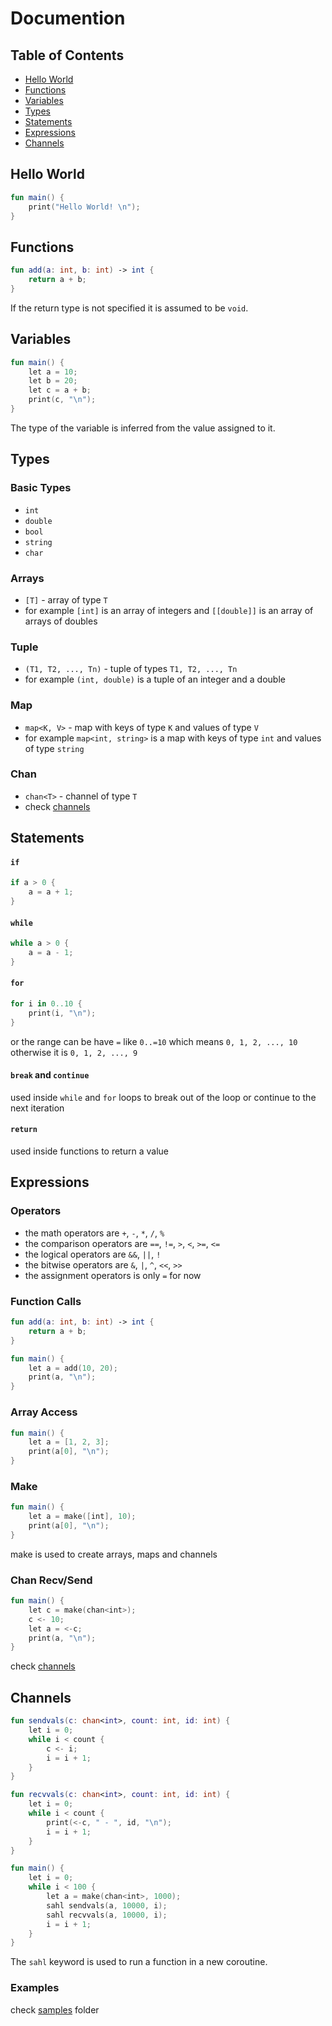 # Documention

## Table of Contents

- [Hello World](#hello-world)
- [Functions](#functions)
- [Variables](#variables)
- [Types](#types)
- [Statements](#statements)
- [Expressions](#expressions)
- [Channels](#channels)

## Hello World

```kt
fun main() {
    print("Hello World! \n");
}
```

## Functions

```kt
fun add(a: int, b: int) -> int {
    return a + b;
}
```

If the return type is not specified it is assumed to be `void`.

## Variables

```kt
fun main() {
    let a = 10;
    let b = 20;
    let c = a + b;
    print(c, "\n");
}
```

The type of the variable is inferred from the value assigned to it.

## Types

### Basic Types

- `int`
- `double`
- `bool`
- `string`
- `char`

### Arrays

- `[T]` - array of type `T`
- for example `[int]` is an array of integers and `[[double]]` is an array of arrays of doubles

### Tuple

- `(T1, T2, ..., Tn)` - tuple of types `T1, T2, ..., Tn`
- for example `(int, double)` is a tuple of an integer and a double

### Map

- `map<K, V>` - map with keys of type `K` and values of type `V`
- for example `map<int, string>` is a map with keys of type `int` and values of type `string`

### Chan

- `chan<T>` - channel of type `T`
- check [channels](#channels)

## Statements

#### `if`

```kt
if a > 0 {
    a = a + 1;
}
```

#### `while`

```kt
while a > 0 {
    a = a - 1;
}
```

#### `for`

```kt
for i in 0..10 {
    print(i, "\n");
}
```

or the range can be have `=` like `0..=10` which means `0, 1, 2, ..., 10` otherwise it is `0, 1, 2, ..., 9`

#### `break` and `continue`

used inside `while` and `for` loops to break out of the loop or continue to the next iteration

#### `return`

used inside functions to return a value


## Expressions


### Operators

- the math operators are `+`, `-`, `*`, `/`, `%` 
- the comparison operators are `==`, `!=`, `>`, `<`, `>=`, `<=`
- the logical operators are `&&`, `||`, `!`
- the bitwise operators are `&`, `|`, `^`, `<<`, `>>`
- the assignment operators is only `=` for now

### Function Calls

```kt
fun add(a: int, b: int) -> int {
    return a + b;
}

fun main() {
    let a = add(10, 20);
    print(a, "\n");
}
```

### Array Access

```kt
fun main() {
    let a = [1, 2, 3];
    print(a[0], "\n");
}
```

### Make

```kt
fun main() {
    let a = make([int], 10);
    print(a[0], "\n");
}
```

make is used to create arrays, maps and channels


### Chan Recv/Send

```kt
fun main() {
    let c = make(chan<int>);
    c <- 10;
    let a = <-c;
    print(a, "\n");
}
```

check [channels](#channels)


## Channels


```kt
fun sendvals(c: chan<int>, count: int, id: int) {
    let i = 0;
    while i < count {
        c <- i;
        i = i + 1;
    }
}

fun recvvals(c: chan<int>, count: int, id: int) {
    let i = 0;
    while i < count {
        print(<-c, " - ", id, "\n");
        i = i + 1;
    }
}

fun main() {
    let i = 0;
    while i < 100 {
        let a = make(chan<int>, 1000);
        sahl sendvals(a, 10000, i);
        sahl recvvals(a, 10000, i);
        i = i + 1;
    }
}
```

The `sahl` keyword is used to run a function in a new coroutine.

### Examples

check [samples](samples/) folder

